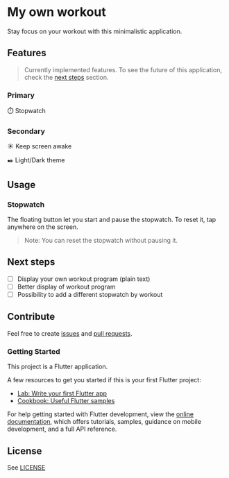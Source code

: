 # My own workout

Stay focus on your workout with this minimalistic application.

## Features

> Currently implemented features. To see the future of this application, check the [next steps](#next-steps) section.

### Primary

⏱️ Stopwatch

### Secondary

☀️ Keep screen awake

✒️ Light/Dark theme

## Usage

### Stopwatch

The floating button let you start and pause the stopwatch. To reset it, tap anywhere on the screen.
> Note: You can reset the stopwatch without pausing it.

## Next steps

- [ ] Display your own workout program (plain text)
- [ ] Better display of workout program
- [ ] Possibility to add a different stopwatch by workout

## Contribute

Feel free to create [issues](https://github.com/ItsJimi/my-own-workout/issues) and [pull requests](https://github.com/ItsJimi/my-own-workout/pulls).

### Getting Started

This project is a Flutter application.

A few resources to get you started if this is your first Flutter project:

- [Lab: Write your first Flutter app](https://docs.flutter.dev/get-started/codelab)
- [Cookbook: Useful Flutter samples](https://docs.flutter.dev/cookbook)

For help getting started with Flutter development, view the
[online documentation](https://docs.flutter.dev/), which offers tutorials,
samples, guidance on mobile development, and a full API reference.

## License

See [LICENSE](/LICENSE)
